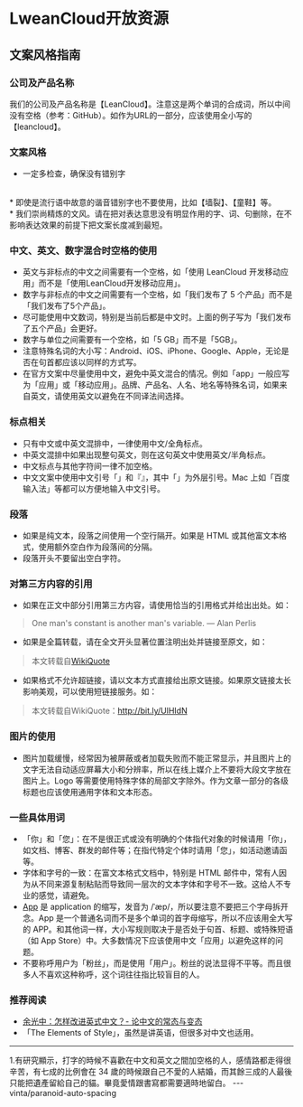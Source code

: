 # LweanCloud开放资源
## 文案风格指南
### 公司及产品名称

我们的公司及产品名称是【LeanCloud】。注意这是两个单词的合成词，所以中间没有空格（参考：GitHub）。如作为URL的一部分，应该使用全小写的【leancloud】。

### 文案风格

* 一定多检查，确保没有错别字   
<br>
* 即使是流行语中故意的谐音错别字也不要使用，比如【墙裂】、【童鞋】等。
<br>
* 我们崇尚精炼的文风。请在把对表达意思没有明显作用的字、词、句删除，在不影响表达效果的前提下把文案长度减到最短。

### 中文、英文、数字混合时空格的使用
* 英文与非标点的中文之间需要有一个空格，如「使用 LeanCloud 开发移动应用」而不是「使用LeanCloud开发移动应用」。
* 数字与非标点的中文之间需要有一个空格，如「我们发布了 5 个产品」而不是「我们发布了5个产品」。
* 尽可能使用中文数词，特别是当前后都是中文时。上面的例子写为「我们发布了五个产品」会更好。
* 数字与单位之间需要有一个空格，如「5 GB」而不是「5GB」。
* 注意特殊名词的大小写：Android、iOS、iPhone、Google、Apple，无论是否在句首都应该以同样的方式写。
* 在官方文案中尽量使用中文，避免中英文混合的情况。例如「app」一般应写为「应用」或「移动应用」。品牌、产品名、人名、地名等特殊名词，如果来自英文，请使用英文以避免在不同译法间选择。
### 标点相关
* 只有中文或中英文混排中，一律使用中文/全角标点。
* 中英文混排中如果出现整句英文，则在这句英文中使用英文/半角标点。
* 中文标点与其他字符间一律不加空格。
* 中文文案中使用中文引号「」和『』，其中「」为外层引号。Mac 上如「百度输入法」等都可以方便地输入中文引号。
### 段落
 * 如果是纯文本，段落之间使用一个空行隔开。如果是 HTML 或其他富文本格式，使用额外空白作为段落间的分隔。
 * 段落开头不要留出空白字符。

### 对第三方内容的引用
* 如果在正文中部分引用第三方内容，请使用恰当的引用格式并给出出处。如：
> One man's constant is another man's variable.
— Alan Perlis

* 如果是全篇转载，请在全文开头显著位置注明出处并链接至原文，如：
> 本文转载自[WikiQuote](https://en.wikiquote.org/wiki/Alan_Perlis)

* 如果格式不允许超链接，请以文本方式直接给出原文链接。如果原文链接太长影响美观，可以使用短链接服务。如：
> 本文转载自WikiQuote：http://bit.ly/UlHIdN

### 图片的使用
* 图片加载缓慢，经常因为被屏蔽或者加载失败而不能正常显示，并且图片上的文字无法自动适应屏幕大小和分辨率，所以在线上媒介上不要将大段文字放在图片上。Logo 等需要使用特殊字体的局部文字除外。作为文章一部分的各级标题也应该使用通用字体和文本形态。

### 一些具体用词
* 「你」和「您」：在不是很正式或没有明确的个体指代对象的时候请用「你」，如文档、博客、群发的邮件等；在指代特定个体时请用「您」，如活动邀请函等。
*  字体和字号的一致：在富文本格式文档中，特别是 HTML 邮件中，常有人因为从不同来源复制粘贴而导致同一层次的文本字体和字号不一致。这给人不专业的感觉，请避免。
*  [App](http://www.learnersdictionary.com/definition/app) 是 application 的缩写，发音为 /ˈæp/，所以要注意不要把三个字母拆开念。App 是一个普通名词而不是多个单词的首字母缩写，所以不应该用全大写的 APP。和其他词一样，大小写规则取决于是否处于句首、标题、或特殊短语（如 App Store）中。大多数情况下应该使用中文「应用」以避免这样的问题。
*  不要称呼用户为「粉丝」，而是使用「用户」。粉丝的说法显得不平等。而且很多人不喜欢这种称呼，这个词往往指比较盲目的人。

### 推荐阅读
* [余光中：怎样改进英式中文？- 论中文的常态与变态](http://open.avoscloud.com/improve-chinese/)
* 「The Elements of Style」，虽然是讲英语，但很多对中文也适用。

------

1.有研究顯示，打字的時候不喜歡在中文和英文之間加空格的人，感情路都走得很辛苦，有七成的比例會在 34 歲的時候跟自己不愛的人結婚，而其餘三成的人最後只能把遺產留給自己的貓。畢竟愛情跟書寫都需要適時地留白。 --- vinta/paranoid-auto-spacing
